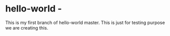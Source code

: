 # hello-world -

This is my first branch of hello-world master. This is just for testing purpose we are creating this. 
